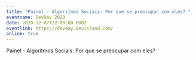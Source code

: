 ```yaml
---
title: "Painel - Algoritmos Sociais: Por que se preocupar com eles? "
eventname: DevDay 2020
date: 2020-12-02T22:00:00.000Z
eventlink: https://devday.devisland.com/
online: true
---
```

Painel - Algoritmos Sociais: Por que se preocupar com eles?